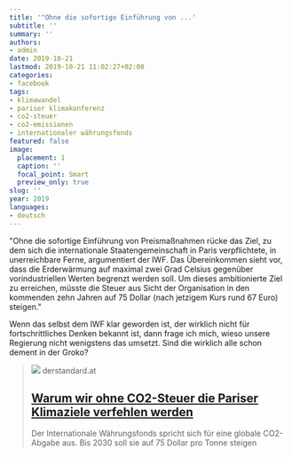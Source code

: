 ```yaml
---
title: '"Ohne die sofortige Einführung von ...'
subtitle: ''
summary: ''
authors:
- admin
date: 2019-10-21
lastmod: 2019-10-21 11:02:27+02:00
categories:
- facebook
tags:
- klimawandel
- pariser klimakonferenz
- co2-steuer
- co2-emissionen
- internationaler währungsfonds
featured: false
image:
  placement: 1
  caption: ''
  focal_point: Smart
  preview_only: true
slug: ''
year: 2019
languages:
- deutsch
---
```


"Ohne die sofortige Einführung von Preismaßnahmen rücke das Ziel, zu dem sich die internationale Staatengemeinschaft in Paris verpflichtete, in unerreichbare Ferne, argumentiert der IWF. Das Übereinkommen sieht vor, dass die Erderwärmung auf maximal zwei Grad Celsius gegenüber vorindustriellen Werten begrenzt werden soll. Um dieses ambitionierte Ziel zu erreichen, müsste die Steuer aus Sicht der Organisation in den kommenden zehn Jahren auf 75 Dollar (nach jetzigem Kurs rund 67 Euro) steigen."

Wenn das selbst dem IWF klar geworden ist, der wirklich nicht für fortschrittliches Denken bekannt ist, dann frage ich mich, wieso unsere Regierung nicht wenigstens das umsetzt. Sind die wirklich alle schon dement in der Groko?
> [![](https://i.ds.at/4nVeXA/rs:fill:1200:600/plain/2019/10/17/APAAFPWANG-ZHAO.jpg)](https://www.derstandard.at/story/2000110020995/wieso-wir-ohne-eine-co2-steuer-die-pariser-klimaziele-verfehlen)
> derstandard.at
> ## [Warum wir ohne CO2-Steuer die Pariser Klimaziele verfehlen werden](https://www.derstandard.at/story/2000110020995/wieso-wir-ohne-eine-co2-steuer-die-pariser-klimaziele-verfehlen)
>
>Der Internationale Währungsfonds spricht sich für eine globale CO2-Abgabe aus. Bis 2030 soll sie auf 75 Dollar pro Tonne steigen